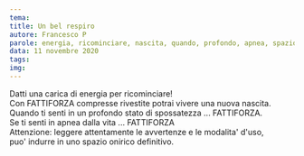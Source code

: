```yaml
---
tema:
title: Un bel respiro
autore: Francesco P
parole: energia, ricominciare, nascita, quando, profondo, apnea, spazio, onirico
data: 11 novembre 2020
tags: 
img: 
---
```

Datti una carica di energia per ricominciare!  
Con FATTIFORZA compresse rivestite potrai vivere una nuova nascita.  
Quando ti senti in un profondo stato di spossatezza ... FATTIFORZA.  
Se ti senti in apnea dalla vita ... FATTIFORZA  
Attenzione: leggere attentamente le avvertenze e le modalita' d'uso,  
puo' indurre in uno spazio onirico definitivo.
